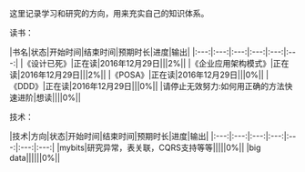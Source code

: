 这里记录学习和研究的方向，用来充实自己的知识体系。

读书：

|书名|状态|开始时间|结束时间|预期时长|进度|输出|
|:---:|:---:|:---:|:---:|:---:|:---:|
|《设计已死》|正在读|2016年12月29日|||2%||
|《企业应用架构模式》|正在读|2016年12月29日|||2%||
|《POSA》|正在读|2016年12月29日|||0%||
|《DDD》|正在读|2016年12月29日|||0%||
|请停止无效努力:如何用正确的方法快速进阶|想读||||0%||

技术：

|技术|方向|状态|开始时间|结束时间|预期时长|进度|输出|
|:---:|:---:|:---:|:---:|:---:|:---:|:---:|
|mybits|研究异常，表关联，CQRS支持等等|||||0%||
|big data||||||0%||